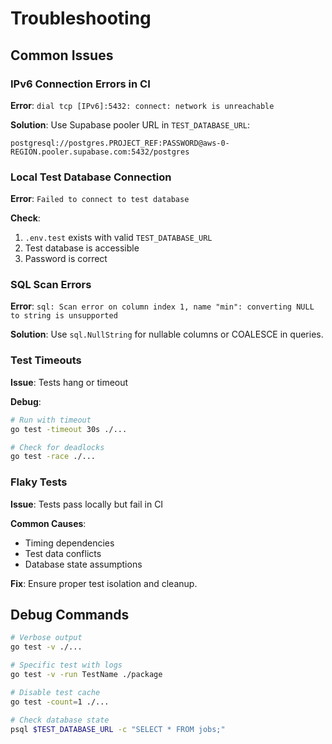 # Troubleshooting

## Common Issues

### IPv6 Connection Errors in CI

**Error**: `dial tcp [IPv6]:5432: connect: network is unreachable`

**Solution**: Use Supabase pooler URL in `TEST_DATABASE_URL`:
```
postgresql://postgres.PROJECT_REF:PASSWORD@aws-0-REGION.pooler.supabase.com:5432/postgres
```

### Local Test Database Connection

**Error**: `Failed to connect to test database`

**Check**:
1. `.env.test` exists with valid `TEST_DATABASE_URL`
2. Test database is accessible
3. Password is correct

### SQL Scan Errors

**Error**: `sql: Scan error on column index 1, name "min": converting NULL to string is unsupported`

**Solution**: Use `sql.NullString` for nullable columns or COALESCE in queries.

### Test Timeouts

**Issue**: Tests hang or timeout

**Debug**:
```bash
# Run with timeout
go test -timeout 30s ./...

# Check for deadlocks
go test -race ./...
```

### Flaky Tests

**Issue**: Tests pass locally but fail in CI

**Common Causes**:
- Timing dependencies
- Test data conflicts
- Database state assumptions

**Fix**: Ensure proper test isolation and cleanup.

## Debug Commands

```bash
# Verbose output
go test -v ./...

# Specific test with logs
go test -v -run TestName ./package

# Disable test cache
go test -count=1 ./...

# Check database state
psql $TEST_DATABASE_URL -c "SELECT * FROM jobs;"
```